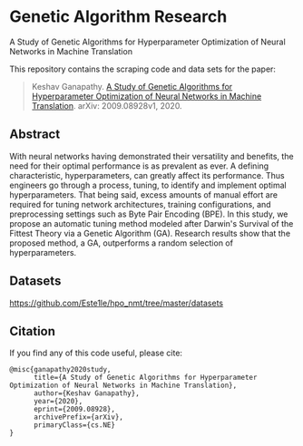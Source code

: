 # Genetic Algorithm Research
A Study of Genetic Algorithms for Hyperparameter Optimization of Neural Networks in Machine Translation

This repository contains the scraping code and data sets for the paper:
> Keshav Ganapathy. [A Study of Genetic Algorithms for Hyperparameter Optimization of Neural Networks in Machine Translation](https://arxiv.org/abs/2009.08928). arXiv: 2009.08928v1, 2020.

## Abstract
With neural networks having demonstrated their versatility and benefits, the need for their optimal performance is as prevalent as ever. A defining characteristic, hyperparameters, can greatly affect its performance. Thus engineers go through a process, tuning, to identify and implement optimal hyperparameters. That being said, excess amounts of manual effort are required for tuning network architectures, training configurations, and preprocessing settings such as Byte Pair Encoding (BPE). In this study, we propose an automatic tuning method modeled after Darwin's Survival of the Fittest Theory via a Genetic Algorithm (GA). Research results show that the proposed method, a GA, outperforms a random selection of hyperparameters.

## Datasets 
https://github.com/Este1le/hpo_nmt/tree/master/datasets

## Citation
If you find any of this code useful, please cite:

```
@misc{ganapathy2020study,
      title={A Study of Genetic Algorithms for Hyperparameter Optimization of Neural Networks in Machine Translation}, 
      author={Keshav Ganapathy},
      year={2020},
      eprint={2009.08928},
      archivePrefix={arXiv},
      primaryClass={cs.NE}
}
```
